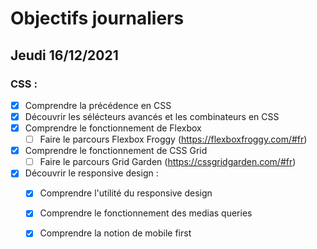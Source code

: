 # Objectifs journaliers

## Jeudi 16/12/2021

### CSS : 
* [x] Comprendre la précédence en CSS
* [x] Découvrir les sélécteurs avancés et les combinateurs en CSS
* [x] Comprendre le fonctionnement de Flexbox
    * [ ] Faire le parcours Flexbox Froggy (https://flexboxfroggy.com/#fr)
* [x] Comprendre le fonctionnement de CSS Grid
    * [ ] Faire le parcours Grid Garden (https://cssgridgarden.com/#fr)

* [x] Découvrir le responsive design :
    * [x] Comprendre l'utilité du responsive design
    * [x] Comprendre le fonctionnement des medias queries
    * [x] Comprendre la notion de mobile first





